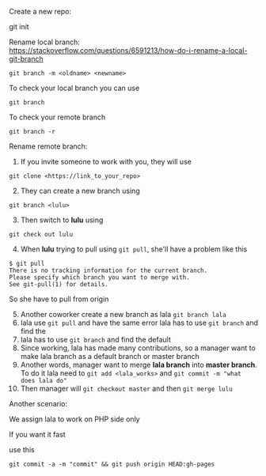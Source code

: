Create a new repo:  

git init  

Rename local branch:  
https://stackoverflow.com/questions/6591213/how-do-i-rename-a-local-git-branch  

```
git branch -m <oldname> <newname>
```

To check your local branch you can use

```
git branch
```

To check your remote branch

```
git branch -r
```

Rename remote branch:

1. If you invite someone to work with you, they will use

`git clone <https://link_to_your_repo>`

2. They can create a new branch using 

`git branch <lulu>`

3. Then switch to **lulu** using 

`git check out lulu`

4. When **lulu** trying to pull using `git pull`,  she'll have a problem like this 

```
$ git pull
There is no tracking information for the current branch.
Please specify which branch you want to merge with.
See git-pull(1) for details.
```

So she have to pull from origin

5. Another coworker create a new branch as lala `git branch lala`
6. lala  use `git pull` and have the same error
lala has to use `git branch` and find the 
7. lala has to use `git branch` and find the default
8. Since working, lala has made many contributions, so a manager want to make lala branch as a default branch or master branch
9. Another words, manager want to merge **lala branch** into **master branch**. To do it lala need to `git add <lala_works>` and `git commit -m "what does lala do"` 
10. Then manager will `git checkout master` and then `git merge lulu`

Another scenario:

We assign lala  to work on PHP side only

If you want it fast

use this

```
git commit -a -m "commit" && git push origin HEAD:gh-pages
```